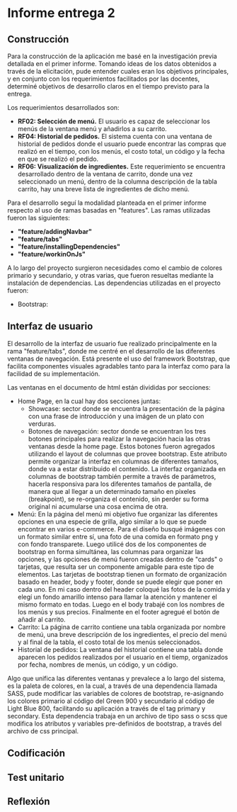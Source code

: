 # Informe entrega 2

## Construcción
Para la construcción de la aplicación me basé en la investigación previa detallada en el primer informe.
Tomando ideas de los datos obtenidos a través de la elicitación, pude entender cuales eran los objetivos principales, y en conjunto con los requerimientos facilitados por las docentes, determiné objetivos de desarrollo claros en el tiempo previsto para la entrega.

Los requerimientos desarrollados son:
- **RF02: Selección de menú.** El usuario es capaz de seleccionar los menús de la ventana menú y añadirlos a su carrito.
- **RF04: Historial de pedidos.** El sistema cuenta con una ventana de historial de pedidos donde el usuario puede 
        encontrar las compras que realizó en el tiempo, con los menús, el costo total, un código y la fecha en que se realizó
        el pedido.
- **RF06: Visualización de ingredientes.** Este requerimiento se encuentra desarrollado dentro de la ventana de carrito, donde una vez
        seleccionado un menú, dentro de la columna descripción de la tabla carrito, hay una breve lista de ingredientes de dicho menú.

Para el desarrollo seguí la modalidad planteada en el primer informe respecto al uso de ramas basadas en "features". 
Las ramas utilizadas fueron las siguientes:
- **"feature/addingNavbar"**
- **"feature/tabs"**
- **"feature/installingDependencies"**
- **"feature/workinOnJs"**

A lo largo del proyecto surgieron necesidades como el cambio de colores primario y secundario, y otras varias, que fueron resueltas
mediante la instalación de dependencias. 
Las dependencias utilizadas en el proyecto fueron:
- Bootstrap: 

## Interfaz de usuario
El desarrollo de la interfaz de usuario fue realizado principalmente en la rama "feature/tabs", donde me centré en el desarrollo de las diferentes ventanas de navegación.
Está presente el uso del framework Bootstrap, que facilita componentes visuales agradables tanto para la interfaz como para la facilidad de su implementación.

Las ventanas en el documento de html están divididas por secciones: 
- Home Page, en la cual hay dos secciones juntas:
  - Showcase: sector donde se encuentra la presentación de la página con una frase de introducción y una imágen de un plato con verduras.
  - Botones de navegación: sector donde se encuentran los tres botones principales para realizar la navegación hacia las otras ventanas desde 
    la home page. Estos botones fueron agregados utilizando el layout de columnas que provee bootstrap.
    Este atributo permite organizar la interfaz en columnas de diferentes tamaños, donde va a estar distribuido el contenido. La interfaz organizada en columnas de bootstrap también permite a través de parámetros, hacerla responsiva para los diferentes tamaños de pantalla, de manera que al llegar a un determinado tamaño en pixeles (breakpoint), se re-organiza el contenido, sin perder su forma original ni acumularse una cosa encima de otra.
- Menú: En la página del menú mi objetivo fue organizar las diferentes opciones en una especie de grilla, algo similar a lo que se puede
    encontrar en varios e-commerce. 
    Para el diseño busqué imágenes con un formato similar entre sí, una foto de una comida en formato png y con fondo transparete. 
    Luego utilicé dos de los componentes de bootstrap en forma simultánea, las columnas para organizar las opciones, y las opciones de menú 
    fueron creadas dentro de "cards" o tarjetas, que resulta ser un componente amigable para este tipo de elementos. Las tarjetas de bootstrap 
    tienen un formato de organización basado en header, body y footer, donde se puede elegir que poner en cada uno. En mi caso dentro del header coloqué las fotos de la comida y elegí un fondo amarillo intenso para llamar la atención y mantener el mismo formato en todas. Luego en el body trabajé con los nombres de los menús y sus precios. Finalmente en el footer agregué el botón de añadir al carrito.
- Carrito: La página de carrito contiene una tabla organizada por nombre de menú, una breve descripción de los ingredientes, el precio del menú 
    y al final de la tabla, el costo total de los menús seleccionados.
- Historial de pedidos: La ventana del historial contiene una tabla donde aparecen los pedidos realizados por el usuario en el tiemp,
    organizados por fecha, nombres de menús, un código, y un código.

Algo que unifica las diferentes ventanas y prevalece a lo largo del sistema, es la paleta de colores, en la cual, a través de una dependencia llamada SASS, pude modificar las variables de colores de bootstrap, re-asignando los colores primario al código del Green 900 y secundario
al código de Light Blue 800, facilitando su aplicación a través de el tag primary y secondary.
Esta dependencia trabaja en un archivo de tipo sass o scss que modifica los atributos y variables pre-definidos de bootstrap, a través del
archivo de css principal.



## Codificación

## Test unitario

## Reflexión
